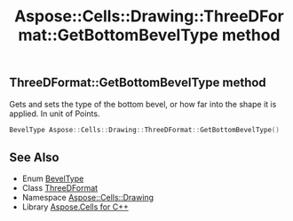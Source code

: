 ﻿---
title: Aspose::Cells::Drawing::ThreeDFormat::GetBottomBevelType method
linktitle: GetBottomBevelType
second_title: Aspose.Cells for C++ API Reference
description: 'Aspose::Cells::Drawing::ThreeDFormat::GetBottomBevelType method. Gets and sets the type of the bottom bevel, or how far into the shape it is applied. In unit of Points in C++.'
type: docs
weight: 1000
url: /cpp/aspose.cells.drawing/threedformat/getbottombeveltype/
---
## ThreeDFormat::GetBottomBevelType method


Gets and sets the type of the bottom bevel, or how far into the shape it is applied. In unit of Points.

```cpp
BevelType Aspose::Cells::Drawing::ThreeDFormat::GetBottomBevelType()
```

## See Also

* Enum [BevelType](../../beveltype/)
* Class [ThreeDFormat](../)
* Namespace [Aspose::Cells::Drawing](../../)
* Library [Aspose.Cells for C++](../../../)
